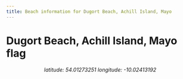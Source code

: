 ```yaml
---
title: Beach information for Dugort Beach, Achill Island, Mayo
---
```

# Dugort Beach, Achill Island, Mayo <span class="material-icons blue-flag">flag</span>

<div align="center"><i>latitude: 54.01273251 longitude: -10.02413192</i></div>